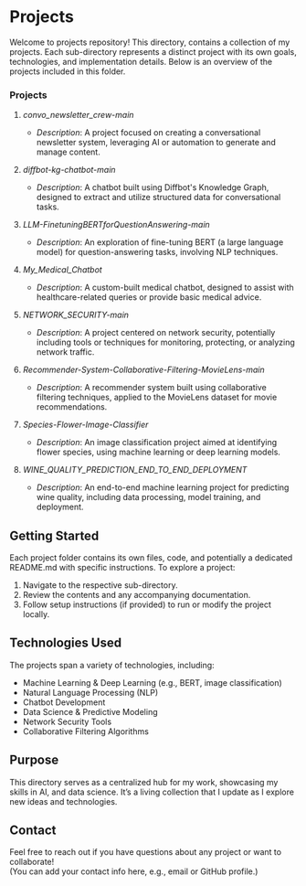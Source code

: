 # Projects

Welcome to projects repository! This directory, contains a collection of my projects. Each sub-directory represents a distinct project with its own goals, technologies, and implementation details. Below is an overview of the projects included in this folder.

### Projects
1. *convo_newsletter_crew-main*  
   - *Description*: A project focused on creating a conversational newsletter system, leveraging AI or automation to generate and manage content.  

2. *diffbot-kg-chatbot-main*  
   - *Description*: A chatbot built using Diffbot's Knowledge Graph, designed to extract and utilize structured data for conversational tasks.  

3. *LLM-FinetuningBERTforQuestionAnswering-main*  
   - *Description*: An exploration of fine-tuning BERT (a large language model) for question-answering tasks, involving NLP techniques.  

4. *My_Medical_Chatbot*  
   - *Description*: A custom-built medical chatbot, designed to assist with healthcare-related queries or provide basic medical advice.  

5. *NETWORK_SECURITY-main*  
   - *Description*: A project centered on network security, potentially including tools or techniques for monitoring, protecting, or analyzing network traffic.  

6. *Recommender-System-Collaborative-Filtering-MovieLens-main*  
   - *Description*: A recommender system built using collaborative filtering techniques, applied to the MovieLens dataset for movie recommendations.  

7. *Species-Flower-Image-Classifier*  
   - *Description*: An image classification project aimed at identifying flower species, using machine learning or deep learning models.  

8. *WINE_QUALITY_PREDICTION_END_TO_END_DEPLOYMENT*  
   - *Description*: An end-to-end machine learning project for predicting wine quality, including data processing, model training, and deployment.  

## Getting Started

Each project folder contains its own files, code, and potentially a dedicated README.md with specific instructions. To explore a project:
1. Navigate to the respective sub-directory.
2. Review the contents and any accompanying documentation.
3. Follow setup instructions (if provided) to run or modify the project locally.

## Technologies Used

The projects span a variety of technologies, including:
- Machine Learning & Deep Learning (e.g., BERT, image classification)
- Natural Language Processing (NLP)
- Chatbot Development
- Data Science & Predictive Modeling
- Network Security Tools
- Collaborative Filtering Algorithms

## Purpose

This directory serves as a centralized hub for my work, showcasing my skills in AI, and data science. It’s a living collection that I update as I explore new ideas and technologies.

## Contact

Feel free to reach out if you have questions about any project or want to collaborate!  
(You can add your contact info here, e.g., email or GitHub profile.)
